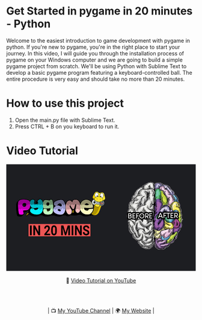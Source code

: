 # Get Started in pygame in 20 minutes - Python
Welcome to the easiest introduction to game development with pygame in python. If you're new to pygame, you're in the right place to start your journey. In this video, I will guide you through the installation process of pygame on your Windows computer and we are going to build a simple pygame project from scratch. We'll be using Python with Sublime Text to develop a basic pygame program featuring a keyboard-controlled ball. The entire procedure is very easy and should take no more than 20 minutes.

# How to use this project
1. Open the main.py file with Sublime Text.
2. Press CTRL + B on you keyboard to run it.

# Video Tutorial

<p align="center">
  <img src="preview.jpg" alt="" width="800">
</p>

<p align="center">
🎥 <a href = "https://youtu.be/HUMe0tZ8T34">Video Tutorial on YouTube</a>
</p>

<br>
<br>
<p align="center">
| 📺 <a href="https://www.youtube.com/channel/UC3ivOTE5EgpmF2DHLBmWIWg">My YouTube Channel</a>
| 🌍 <a href="http://www.educ8s.tv">My Website</a> | <br>
</p>

